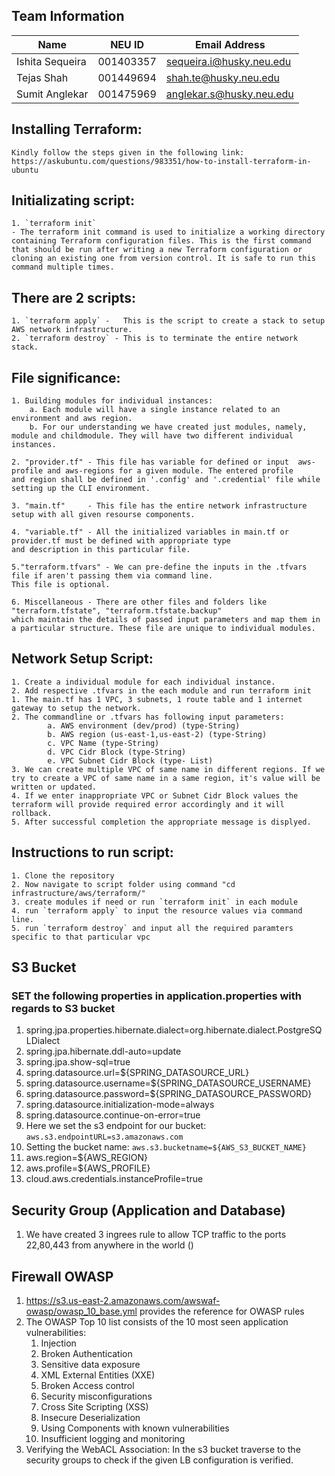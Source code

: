 ## Team Information

| Name | NEU ID | Email Address |
| --- | --- | --- |
| Ishita Sequeira| 001403357 | sequeira.i@husky.neu.edu |
| Tejas Shah | 001449694 | shah.te@husky.neu.edu |
| Sumit Anglekar | 001475969 | anglekar.s@husky.neu.edu |

## Installing Terraform:
    Kindly follow the steps given in the following link:
    https://askubuntu.com/questions/983351/how-to-install-terraform-in-ubuntu

## Initializating script:

    1. `terraform init` 
    - The terraform init command is used to initialize a working directory containing Terraform configuration files. This is the first command that should be run after writing a new Terraform configuration or cloning an existing one from version control. It is safe to run this command multiple times.

## There are 2 scripts:

    1. `terraform apply` -   This is the script to create a stack to setup AWS network infrastructure.
    2. `terraform destroy` - This is to terminate the entire network stack.

## File significance:
    1. Building modules for individual instances:
        a. Each module will have a single instance related to an environment and aws region.
        b. For our understanding we have created just modules, namely, module and childmodule. They will have two different individual instances.

    2. "provider.tf" - This file has variable for defined or input  aws-profile and aws-regions for a given module. The entered profile        and region shall be defined in '.config' and '.credential' file while setting up the CLI environment.
    
    3. "main.tf"     - This file has the entire network infrastructure setup with all given resourse components.
    
    4. "variable.tf" - All the initialized variables in main.tf or provider.tf must be defined with appropriate type                      and description in this particular file.
    
    5."terraform.tfvars" - We can pre-define the inputs in the .tfvars file if aren't passing them via command line. 
    This file is optional.
    
    6. Miscellaneous - There are other files and folders like "terraform.tfstate", "terraform.tfstate.backup"                        which maintain the details of passed input parameters and map them in a particular structure. These file are unique to individual modules.


## Network Setup Script:
    
    1. Create a individual module for each individual instance.
    2. Add respective .tfvars in the each module and run terraform init
    1. The main.tf has 1 VPC, 3 subnets, 1 route table and 1 internet gateway to setup the network.
    2. The commandline or .tfvars has following input parameters:
            a. AWS environment (dev/prod) (type-String)
            b. AWS region (us-east-1,us-east-2) (type-String)
            c. VPC Name (type-String)
            d. VPC Cidr Block (type-String)
            e. VPC Subnet Cidr Block (type- List)
    3. We can create multiple VPC of same name in different regions. If we try to create a VPC of same name in a same region, it's value will be written or updated.
    4. If we enter inappropriate VPC or Subnet Cidr Block values the terraform will provide required error accordingly and it will rollback.
    5. After successful completion the appropriate message is displyed.

## Instructions to run script:

    1. Clone the repository
    2. Now navigate to script folder using command "cd infrastructure/aws/terraform/"
    3. create modules if need or run `terraform init` in each module
    4. run `terraform apply` to input the resource values via command line.
    5. run `terraform destroy` and input all the required paramters  specific to that particular vpc

## S3 Bucket
### SET the following properties in application.properties with regards to S3 bucket
1. spring.jpa.properties.hibernate.dialect=org.hibernate.dialect.PostgreSQLDialect    
2. spring.jpa.hibernate.ddl-auto=update
3. spring.jpa.show-sql=true
4. spring.datasource.url=${SPRING_DATASOURCE_URL}
5. spring.datasource.username=${SPRING_DATASOURCE_USERNAME}
6. spring.datasource.password=${SPRING_DATASOURCE_PASSWORD}
7. spring.datasource.initialization-mode=always
8. spring.datasource.continue-on-error=true
9.  Here we set the s3 endpoint for our bucket:
`aws.s3.endpointURL=s3.amazonaws.com`
10. Setting the bucket name: 
`aws.s3.bucketname=${AWS_S3_BUCKET_NAME}`
11. aws.region=${AWS_REGION}
12. aws.profile=${AWS_PROFILE}
13. cloud.aws.credentials.instanceProfile=true

## Security Group (Application and Database)
1. We have created 3 ingrees rule to allow TCP traffic to the ports 22,80,443 from anywhere in the world ()

## Firewall OWASP
1. https://s3.us-east-2.amazonaws.com/awswaf-owasp/owasp_10_base.yml provides the reference for OWASP rules
2.  The OWASP Top 10 list consists of the 10 most seen application vulnerabilities:
    1. Injection
    2. Broken Authentication
    3. Sensitive data exposure
    4. XML External Entities (XXE)
    5. Broken Access control
    6. Security misconfigurations
    7. Cross Site Scripting (XSS)
    8. Insecure Deserialization
    9. Using Components with known vulnerabilities
    10. Insufficient logging and monitoring
3. Verifying the WebACL Association:
    In the s3 bucket traverse to the security groups to check if the given LB configuration is verified.